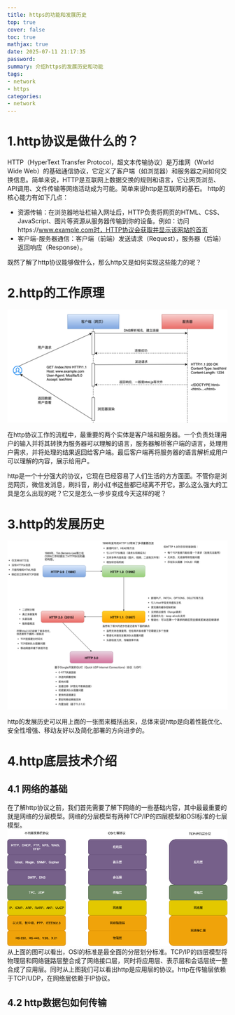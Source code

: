 ```yaml
---
title: https的功能和发展历史
top: true
cover: false
toc: true
mathjax: true
date: 2025-07-11 21:17:35
password:
summary: 介绍https的发展历史和功能
tags:
- network
- https
categories:
- network
---
```

# 1.http协议是做什么的？
HTTP（HyperText Transfer Protocol，超文本传输协议）是万维网（World Wide Web）的基础通信协议，它定义了客户端（如浏览器）和服务器之间如何交换信息。简单来说，HTTP是互联网上数据交换的规则和语言，它让网页浏览、API调用、文件传输等网络活动成为可能。简单来说http是互联网的基石。
http的核心能力有如下几点：
- 资源传输：在浏览器地址栏输入网址后，HTTP负责将网页的HTML、CSS、JavaScript、图片等资源从服务器传输到你的设备。例如：访问https://www.example.com时，HTTP协议会获取并显示该网站的首页
- 客户端-服务器通信​：客户端（前端）发送请求（Request），服务器（后端）返回响应（Response）。

既然了解了http协议能够做什么，那么http又是如何实现这些能力的呢？
# 2.http的工作原理
![](https://raw.githubusercontent.com/hujinrun-github/blog_images/master/uPic/PvJxW9.png)

在http协议工作的流程中，最重要的两个实体是客户端和服务器。一个负责处理用户的输入并将其转换为服务器可以理解的语言，服务器解析客户端的语言，处理用户需求，并将处理的结果返回给客户端。最后客户端再将服务器的语言解析成用户可以理解的内容，展示给用户。

http是一个十分强大的协议，它现在已经容易了人们生活的方方面面。不管你是浏览网页，微信发消息，刷抖音，刷小红书这些都已经离不开它。那么这么强大的工具是怎么出现的呢？它又是怎么一步步变成今天这样的呢？

# 3.http的发展历史
![](https://raw.githubusercontent.com/hujinrun-github/blog_images/master/uPic/network-http发展历史.drawio.png)

http的发展历史可以用上面的一张图来概括出来，总体来说http是向着性能优化、安全性增强、移动友好以及简化部署的方向进步的。

# 4.http底层技术介绍
## 4.1 网络的基础

在了解http协议之前，我们首先需要了解下网络的一些基础内容，其中最最重要的就是网络的分层模型。网络的分层模型有两种TCP/IP的四层模型和OSI标准的七层模型。
![](https://raw.githubusercontent.com/hujinrun-github/blog_images/master/uPic/网络协议层.png)
从上面的图可以看出，OSI的标准是最全面的分层划分标准。TCP/IP的四层模型将物理层和网络链路层整合成了网络接口层，同时将应用层、表示层和会话层统一整合成了应用层。同时从上图我们可以看出http是应用层的协议。http在传输层依赖于TCP/UDP，在网络层依赖于IP协议。

## 4.2 http数据包如何传输
